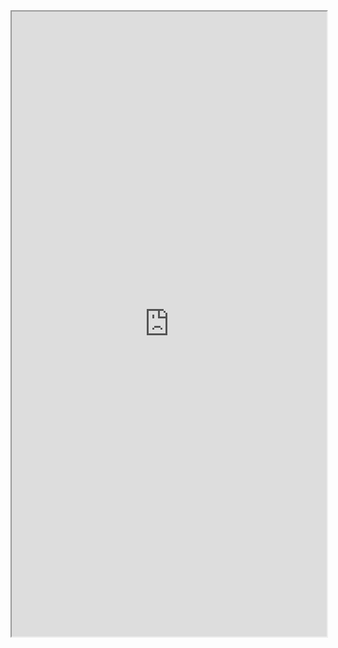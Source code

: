<iframe src="https://nbviewer.jupyter.org/github/windmissing/DeepLearningPractise/blob/master/Chapter8/8-5-2.ipynb" width="100%" height="1000"></iframe>
